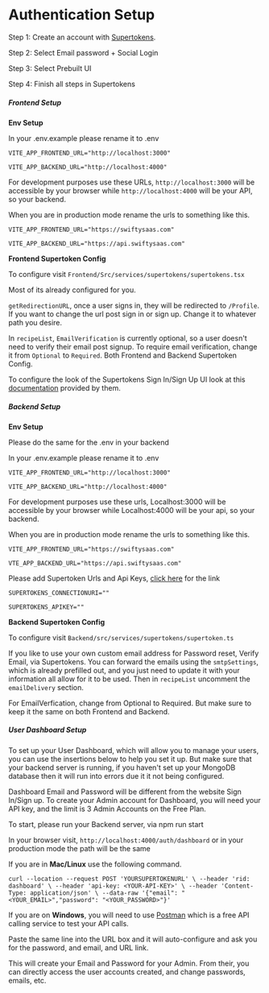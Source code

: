 # Authentication Setup

Step 1: Create an account with [Supertokens](https://supertokens.com/).

Step 2: Select Email password + Social Login

Step 3: Select Prebuilt UI

Step 4: Finish all steps in Supertokens

##### Frontend Setup

**Env Setup**

In your .env.example please rename it to .env

`VITE_APP_FRONTEND_URL="http://localhost:3000" `

`VITE_APP_BACKEND_URL="http://localhost:4000" `

For development purposes use these URLs, `http://localhost:3000` will be accessible by your browser while `http://localhost:4000` will be your API, so your backend.

When you are in production mode rename the urls to something like this.

`VITE_APP_FRONTEND_URL="https://swiftysaas.com" `

`VITE_APP_BACKEND_URL="https://api.swiftysaas.com" `

**Frontend Supertoken Config**

To configure visit `Frontend/Src/services/supertokens/supertokens.tsx`

Most of its already configured for you.

`getRedirectionURL`, once a user signs in, they will be redirected to `/Profile`. If you want to change the url post sign in or sign up. Change it to whatever path you desire.

In `recipeList`, `EmailVerification` is currently optional, so a user doesn't need to verify their email post signup. To require email verification, change it from `Optional` to `Required`. Both Frontend and Backend Supertoken Config.

To configure the look of the Supertokens Sign In/Sign Up UI look at this [documentation](https://supertokens.com/docs/passwordless/common-customizations/styling/changing-style) provided by them.

##### Backend Setup

**Env Setup**

Please do the same for the .env in your backend

In your .env.example please rename it to .env

`VITE_APP_FRONTEND_URL="http://localhost:3000"`

`VITE_APP_BACKEND_URL="http://localhost:4000"`

For development purposes use these urls, Localhost:3000 will be accessible by your browser while Localhost:4000 will be your api, so your backend.

When you are in production mode rename the urls to something like this.

`VITE_APP_FRONTEND_URL="https://swiftysaas.com"`

`VTE_APP_BACKEND_URL="https://api.swiftysaas.com"`

Please add Supertoken Urls and Api Keys, [click here](https://supertokens.com/dashboard-saas) for the link

`SUPERTOKENS_CONNECTIONURI=""`

`SUPERTOKENS_APIKEY=""`

**Backend Supertoken Config**

To configure visit `Backend/src/services/supertokens/supertoken.ts`

If you like to use your own custom email address for Password reset, Verify Email, via Supertokens. You can forward the emails using the `smtpSettings`, which is already prefilled out, and you just need to update it with your information all allow for it to be used. Then in `recipeList` uncomment the `emailDelivery` section.

For EmailVerfication, change from Optional to Required. But make sure to keep it the same on both Frontend and Backend.

##### User Dashboard Setup

To set up your User Dashboard, which will allow you to manage your users, you can use the insertions below to help you set it up. But make sure that your backend server is running, if you haven't set up your MongoDB database then it will run into errors due it it not being configured.

Dashboard Email and Password will be different from the website Sign In/Sign up. To create your Admin account for Dashboard, you will need your API key, and the limit is 3 Admin Accounts on the Free Plan.

To start, please run your Backend server, via npm run start

In your browser visit, `http://localhost:4000/auth/dashboard` or in your production mode the path will be the same

If you are in **Mac/Linux** use the following command.

`curl --location --request POST 'YOURSUPERTOKENURL' \ --header 'rid: dashboard' \ --header 'api-key: <YOUR-API-KEY>' \ --header 'Content-Type: application/json' \ --data-raw '{"email": "<YOUR_EMAIL>","password": "<YOUR_PASSWORD>"}'`

If you are on **Windows**, you will need to use [Postman](https://www.postman.com/) which is a free API calling service to test your API calls.

Paste the same line into the URL box and it will auto-configure and ask you for the password, and email, and URL link.

This will create your Email and Password for your Admin. From their, you can directly access the user accounts created, and change passwords, emails, etc.

